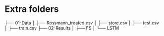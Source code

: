 # Extra folders

├── 01-Data
│   ├── Rossmann_treated.csv
│   ├── store.csv
│   ├── test.csv
│   ├── train.csv
├── 02-Results
│   ├── FS
│   └──  LSTM
